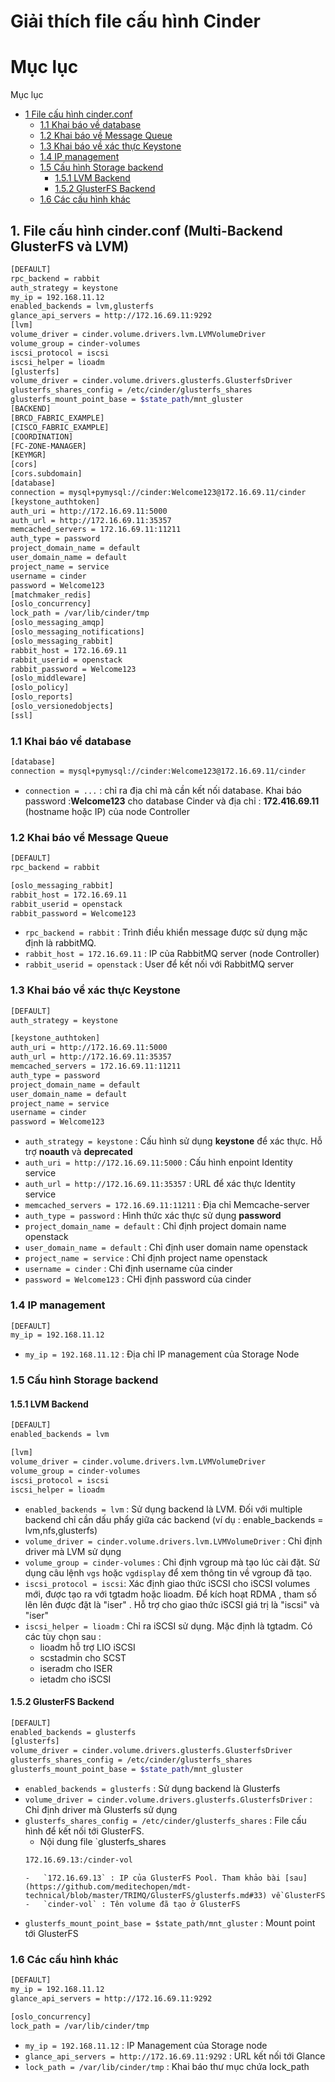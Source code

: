 # Giải thích file cấu hình Cinder

# Mục lục
 Mục lục 

 *	[1 File cấu hình cinder.conf](#1)
	*	[1.1 Khai báo về database](#1.1)
	*	[1.2 Khai báo về Message Queue](#1.2)
	*	[1.3 Khai báo về xác thực Keystone](#1.3)
	*	[1.4 IP management](#1.4)
	*	[1.5 Cấu hình Storage backend](#1.5)
		*	[1.5.1 LVM Backend](#1.5.1)
		*	[1.5.2 GlusterFS Backend](#1.5.2)
	*	[1.6 Các cấu hình khác](#1.6)
	

## 1. File cấu hình cinder.conf (Multi-Backend GlusterFS và LVM) <a name="1"> </a>
 
```sh
[DEFAULT]
rpc_backend = rabbit
auth_strategy = keystone
my_ip = 192.168.11.12
enabled_backends = lvm,glusterfs
glance_api_servers = http://172.16.69.11:9292
[lvm]
volume_driver = cinder.volume.drivers.lvm.LVMVolumeDriver
volume_group = cinder-volumes
iscsi_protocol = iscsi
iscsi_helper = lioadm
[glusterfs]
volume_driver = cinder.volume.drivers.glusterfs.GlusterfsDriver
glusterfs_shares_config = /etc/cinder/glusterfs_shares
glusterfs_mount_point_base = $state_path/mnt_gluster
[BACKEND]
[BRCD_FABRIC_EXAMPLE]
[CISCO_FABRIC_EXAMPLE]
[COORDINATION]
[FC-ZONE-MANAGER]
[KEYMGR]
[cors]
[cors.subdomain]
[database]
connection = mysql+pymysql://cinder:Welcome123@172.16.69.11/cinder
[keystone_authtoken]
auth_uri = http://172.16.69.11:5000
auth_url = http://172.16.69.11:35357
memcached_servers = 172.16.69.11:11211
auth_type = password
project_domain_name = default
user_domain_name = default
project_name = service
username = cinder
password = Welcome123
[matchmaker_redis]
[oslo_concurrency]
lock_path = /var/lib/cinder/tmp
[oslo_messaging_amqp]
[oslo_messaging_notifications]
[oslo_messaging_rabbit]
rabbit_host = 172.16.69.11
rabbit_userid = openstack
rabbit_password = Welcome123
[oslo_middleware]
[oslo_policy]
[oslo_reports]
[oslo_versionedobjects]
[ssl]
```

### 1.1 Khai báo về database <a name="1.1"> </a>
 
```sh
[database]
connection = mysql+pymysql://cinder:Welcome123@172.16.69.11/cinder
```

 -	`connection = ...` : chỉ ra địa chỉ mà cần kết nối database. Khai báo password :**Welcome123** cho database Cinder và địa chỉ : **172.416.69.11** (hostname hoặc IP) của node Controller

### 1.2 Khai báo về Message Queue <a name="1.2"> </a>

```sh
[DEFAULT]
rpc_backend = rabbit

[oslo_messaging_rabbit]
rabbit_host = 172.16.69.11
rabbit_userid = openstack
rabbit_password = Welcome123
```

 -	`rpc_backend = rabbit` : Trình điều khiển message được sử dụng mặc định là rabbitMQ.
 -	`rabbit_host = 172.16.69.11` : IP của RabbitMQ server (node Controller)
 -	`rabbit_userid = openstack` : User để kết nối với RabbitMQ server 
 
### 1.3 Khai báo về xác thực Keystone <a name="1.3"> </a>

```sh
[DEFAULT]
auth_strategy = keystone

[keystone_authtoken]
auth_uri = http://172.16.69.11:5000
auth_url = http://172.16.69.11:35357
memcached_servers = 172.16.69.11:11211
auth_type = password
project_domain_name = default
user_domain_name = default
project_name = service
username = cinder
password = Welcome123
```

 -	`auth_strategy = keystone` : Cấu hình sử dụng **keystone** để xác thực. Hỗ trợ **noauth** và **deprecated** 
 -	`auth_uri = http://172.16.69.11:5000` : Cấu hình enpoint Identity service
 -	`auth_url = http://172.16.69.11:35357` : URL để xác thực Identity service
 -	`memcached_servers = 172.16.69.11:11211` : Địa chỉ Memcache-server
 -	`auth_type = password` : Hình thức xác thực sử dụng **password**
 -	`project_domain_name = default` : Chỉ định project domain name openstack
 -	`user_domain_name = default` : Chỉ định user domain name openstack
 -	`project_name = service` : Chỉ định project name openstack
 -	`username = cinder` : Chỉ định username của cinder
 -	`password = Welcome123` : CHỉ định password của cinder
 
### 1.4 IP management <a name="1.4"> </a>

```sh
[DEFAULT]
my_ip = 192.168.11.12
```

 -	`my_ip = 192.168.11.12` : Địa chỉ IP management của Storage Node
 
### 1.5 Cấu hình Storage backend <a name="1.5"> </a>

#### 1.5.1 LVM Backend <a name="1.5.1"> </a>
```sh
[DEFAULT]
enabled_backends = lvm

[lvm]
volume_driver = cinder.volume.drivers.lvm.LVMVolumeDriver
volume_group = cinder-volumes
iscsi_protocol = iscsi
iscsi_helper = lioadm
```

 -	`enabled_backends = lvm` : Sử dụng backend là LVM. Đối với multiple backend chỉ cần dấu phẩy giữa các backend (ví dụ : enable_backends = lvm,nfs,glusterfs)
 - `volume_driver = cinder.volume.drivers.lvm.LVMVolumeDriver` : Chỉ định driver mà LVM sử dụng
 -	`volume_group = cinder-volumes` : Chỉ định vgroup mà tạo lúc cài đặt. Sử dụng câu lệnh `vgs` hoặc `vgdisplay` để xem thông tin về vgroup đã tạo.
 -	`iscsi_protocol = iscsi`: Xác định giao thức iSCSI cho iSCSI volumes mới, được tạo ra với tgtadm hoặc lioadm. Để kích hoạt RDMA , tham số lên lên được đặt là "iser" . Hỗ trợ cho giao thức iSCSI giá trị là "iscsi" và "iser"
 -	`iscsi_helper = lioadm` : Chỉ ra iSCSI sử dụng. Mặc định là tgtadm. Có các tùy chọn sau :
	-	lioadm hỗ trợ LIO iSCSI
	-	scstadmin cho SCST
	-	iseradm cho ISER
	-	ietadm cho iSCSI
 
#### 1.5.2 GlusterFS Backend <a name="1.5.2"> </a>
```sh
[DEFAULT]
enabled_backends = glusterfs
[glusterfs]
volume_driver = cinder.volume.drivers.glusterfs.GlusterfsDriver
glusterfs_shares_config = /etc/cinder/glusterfs_shares
glusterfs_mount_point_base = $state_path/mnt_gluster
```
 -	`enabled_backends = glusterfs` : Sử dụng backend là Glusterfs
 -	`volume_driver = cinder.volume.drivers.glusterfs.GlusterfsDriver` : Chỉ định driver mà Glusterfs sử dụng
 -	`glusterfs_shares_config = /etc/cinder/glusterfs_shares` : File cấu hình để kết nối tới GlusterFS.
	-	Nội dung file `glusterfs_shares
	```sh
	172.16.69.13:/cinder-vol
	```
		-	`172.16.69.13` : IP của GlusterFS Pool. Tham khảo bài [sau](https://github.com/meditechopen/mdt-technical/blob/master/TRIMQ/GlusterFS/glusterfs.md#33) về GlusterFS
		-	`cinder-vol` : Tên volume đã tạo ở GlusterFS
 -	`glusterfs_mount_point_base = $state_path/mnt_gluster` : Mount point tới GlusterFS

### 1.6 Các cấu hình khác <a name="1.6"> </a>
```sh
[DEFAULT]
my_ip = 192.168.11.12
glance_api_servers = http://172.16.69.11:9292

[oslo_concurrency]
lock_path = /var/lib/cinder/tmp
```

 -	`my_ip = 192.168.11.12` : IP Management của Storage node
 -	`glance_api_servers = http://172.16.69.11:9292` : URL kết nối tới Glance
 -	`lock_path = /var/lib/cinder/tmp` : Khai báo thư mục chứa lock_path